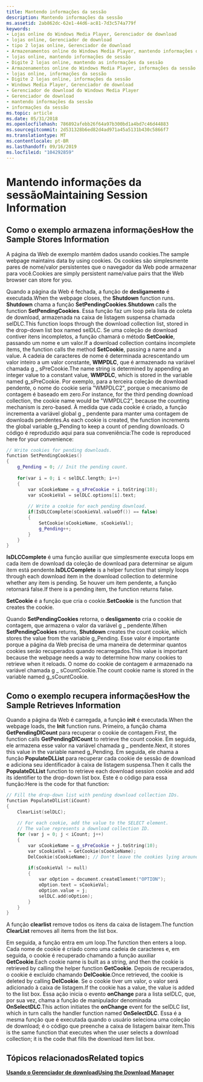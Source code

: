 ```yaml
---
title: Mantendo informações da sessão
description: Mantendo informações da sessão
ms.assetid: 2ab862dc-62e1-44d6-ac81-7d3c574a779f
keywords:
- Lojas online do Windows Media Player, Gerenciador de download
- lojas online, Gerenciador de download
- tipo 2 lojas online, Gerenciador de download
- Armazenamentos online do Windows Media Player, mantendo informações de sessão
- lojas online, mantendo informações de sessão
- Digite 2 lojas online, mantendo as informações da sessão
- Armazenamentos online do Windows Media Player, informações da sessão
- lojas online, informações da sessão
- Digite 2 lojas online, informações da sessão
- Windows Media Player, Gerenciador de download
- Gerenciador de download do Windows Media Player
- Gerenciador de download
- mantendo informações da sessão
- informações da sessão
ms.topic: article
ms.date: 05/31/2018
ms.openlocfilehash: 786892afebb26f64a97b300bd1a4bd7c46d44883
ms.sourcegitcommit: 2d531328b6ed82d4ad971a45a5131b430c5866f7
ms.translationtype: MT
ms.contentlocale: pt-BR
ms.lasthandoff: 09/16/2019
ms.locfileid: "104292859"
---
```

# <a name="maintaining-session-information"></a><span data-ttu-id="aa16e-117">Mantendo informações da sessão</span><span class="sxs-lookup"><span data-stu-id="aa16e-117">Maintaining Session Information</span></span>

## <a name="how-the-sample-stores-information"></a><span data-ttu-id="aa16e-118">Como o exemplo armazena informações</span><span class="sxs-lookup"><span data-stu-id="aa16e-118">How the Sample Stores Information</span></span>

<span data-ttu-id="aa16e-119">A página da Web de exemplo mantém dados usando cookies.</span><span class="sxs-lookup"><span data-stu-id="aa16e-119">The sample webpage maintains data by using cookies.</span></span> <span data-ttu-id="aa16e-120">Os cookies são simplesmente pares de nome/valor persistentes que o navegador da Web pode armazenar para você.</span><span class="sxs-lookup"><span data-stu-id="aa16e-120">Cookies are simply persistent name/value pairs that the Web browser can store for you.</span></span>

<span data-ttu-id="aa16e-121">Quando a página da Web é fechada, a função de **desligamento** é executada.</span><span class="sxs-lookup"><span data-stu-id="aa16e-121">When the webpage closes, the **Shutdown** function runs.</span></span> <span data-ttu-id="aa16e-122">**Shutdown** chama a função **SetPendingCookies**.</span><span class="sxs-lookup"><span data-stu-id="aa16e-122">**Shutdown** calls the function **SetPendingCookies**.</span></span> <span data-ttu-id="aa16e-123">Essa função faz um loop pela lista de coleta de download, armazenada na caixa de listagem suspensa chamada selDLC.</span><span class="sxs-lookup"><span data-stu-id="aa16e-123">This function loops through the download collection list, stored in the drop-down list box named selDLC.</span></span> <span data-ttu-id="aa16e-124">Se uma coleção de download contiver itens incompletos, a função chamará o método **SetCookie**, passando um nome e um valor.</span><span class="sxs-lookup"><span data-stu-id="aa16e-124">If a download collection contains incomplete items, the function calls the method **SetCookie**, passing a name and a value.</span></span> <span data-ttu-id="aa16e-125">A cadeia de caracteres de nome é determinada acrescentando um valor inteiro a um valor constante, **WMPDLC**, que é armazenado na variável chamada g \_ sPreCookie.</span><span class="sxs-lookup"><span data-stu-id="aa16e-125">The name string is determined by appending an integer value to a constant value, **WMPDLC**, which is stored in the variable named g\_sPreCookie.</span></span> <span data-ttu-id="aa16e-126">Por exemplo, para a terceira coleção de download pendente, o nome do cookie seria "WMPDLC2", porque o mecanismo de contagem é baseado em zero.</span><span class="sxs-lookup"><span data-stu-id="aa16e-126">For instance, for the third pending download collection, the cookie name would be "WMPDLC2", because the counting mechanism is zero-based.</span></span> <span data-ttu-id="aa16e-127">À medida que cada cookie é criado, a função incrementa a variável global g \_ pendente para manter uma contagem de downloads pendentes.</span><span class="sxs-lookup"><span data-stu-id="aa16e-127">As each cookie is created, the function increments the global variable g\_Pending to keep a count of pending downloads.</span></span> <span data-ttu-id="aa16e-128">O código é reproduzido aqui para sua conveniência:</span><span class="sxs-lookup"><span data-stu-id="aa16e-128">The code is reproduced here for your convenience:</span></span>


```C++
// Write cookies for pending downloads.
function SetPendingCookies()
{
    g_Pending = 0; // Init the pending count.
    
    for(var i = 0; i < selDLC.length; i++)
    {
        var sCookieName = g_sPreCookie + i.toString(10);
        var sCookieVal = selDLC.options[i].text;
    
        // Write a cookie for each pending download.    
        if(IsDLCComplete(sCookieVal.valueOf()) == false)
        {      
            SetCookie(sCookieName, sCookieVal);
            g_Pending++;
        }        
    }
}

```



<span data-ttu-id="aa16e-129">**IsDLCComplete** é uma função auxiliar que simplesmente executa loops em cada item de download da coleção de download para determinar se algum item está pendente.</span><span class="sxs-lookup"><span data-stu-id="aa16e-129">**IsDLCComplete** is a helper function that simply loops through each download item in the download collection to determine whether any item is pending.</span></span> <span data-ttu-id="aa16e-130">Se houver um item pendente, a função retornará false.</span><span class="sxs-lookup"><span data-stu-id="aa16e-130">If there is a pending item, the function returns false.</span></span>

<span data-ttu-id="aa16e-131">**SetCookie** é a função que cria o cookie.</span><span class="sxs-lookup"><span data-stu-id="aa16e-131">**SetCookie** is the function that creates the cookie.</span></span>

<span data-ttu-id="aa16e-132">Quando **SetPendingCookies** retorna, o **desligamento** cria o cookie de contagem, que armazena o valor da variável g \_ pendente.</span><span class="sxs-lookup"><span data-stu-id="aa16e-132">When **SetPendingCookies** returns, **Shutdown** creates the count cookie, which stores the value from the variable g\_Pending.</span></span> <span data-ttu-id="aa16e-133">Esse valor é importante porque a página da Web precisa de uma maneira de determinar quantos cookies serão recuperados quando recarregados.</span><span class="sxs-lookup"><span data-stu-id="aa16e-133">This value is important because the webpage needs a way to determine how many cookies to retrieve when it reloads.</span></span> <span data-ttu-id="aa16e-134">O nome do cookie de contagem é armazenado na variável chamada g \_ sCountCookie.</span><span class="sxs-lookup"><span data-stu-id="aa16e-134">The count cookie name is stored in the variable named g\_sCountCookie.</span></span>

## <a name="how-the-sample-retrieves-information"></a><span data-ttu-id="aa16e-135">Como o exemplo recupera informações</span><span class="sxs-lookup"><span data-stu-id="aa16e-135">How the Sample Retrieves Information</span></span>

<span data-ttu-id="aa16e-136">Quando a página da Web é carregada, a função **init** é executada.</span><span class="sxs-lookup"><span data-stu-id="aa16e-136">When the webpage loads, the **Init** function runs.</span></span> <span data-ttu-id="aa16e-137">Primeiro, a função chama **GetPendingDlCount** para recuperar o cookie de contagem.</span><span class="sxs-lookup"><span data-stu-id="aa16e-137">First, the function calls **GetPendingDlCount** to retrieve the count cookie.</span></span> <span data-ttu-id="aa16e-138">Em seguida, ele armazena esse valor na variável chamada g \_ pendente.</span><span class="sxs-lookup"><span data-stu-id="aa16e-138">Next, it stores this value in the variable named g\_Pending.</span></span> <span data-ttu-id="aa16e-139">Em seguida, ele chama a função **PopulateDLList** para recuperar cada cookie de sessão de download e adiciona seu identificador à caixa de listagem suspensa.</span><span class="sxs-lookup"><span data-stu-id="aa16e-139">Then it calls the **PopulateDLList** function to retrieve each download session cookie and add its identifier to the drop-down list box.</span></span> <span data-ttu-id="aa16e-140">Este é o código para essa função:</span><span class="sxs-lookup"><span data-stu-id="aa16e-140">Here is the code for that function:</span></span>


```C++
// Fill the drop-down list with pending download collection IDs.
function PopulateDlList(iCount)
{
    ClearList(selDLC);
     
    // For each cookie, add the value to the SELECT element.
    // The value represents a download collection ID.  
    for (var j = 0; j < iCount; j++)
    {
        var sCookieName = g_sPreCookie + j.toString(10);        
        var sCookieVal = GetCookie(sCookieName);
        DelCookie(sCookieName); // Don't leave the cookies lying around. 
  
        if(sCookieVal != null)
        {      
            var oOption = document.createElement("OPTION");
            oOption.text = sCookieVal;
            oOption.value = j;
            selDLC.add(oOption); 
        }          
    }
}

```



<span data-ttu-id="aa16e-141">A função **clearlist** remove todos os itens da caixa de listagem.</span><span class="sxs-lookup"><span data-stu-id="aa16e-141">The function **ClearList** removes all items from the list box.</span></span>

<span data-ttu-id="aa16e-142">Em seguida, a função entra em um loop.</span><span class="sxs-lookup"><span data-stu-id="aa16e-142">The function then enters a loop.</span></span> <span data-ttu-id="aa16e-143">Cada nome de cookie é criado como uma cadeia de caracteres e, em seguida, o cookie é recuperado chamando a função auxiliar **GetCookie**.</span><span class="sxs-lookup"><span data-stu-id="aa16e-143">Each cookie name is built as a string, and then the cookie is retrieved by calling the helper function **GetCookie**.</span></span> <span data-ttu-id="aa16e-144">Depois de recuperados, o cookie é excluído chamando **DelCookie**.</span><span class="sxs-lookup"><span data-stu-id="aa16e-144">Once retrieved, the cookie is deleted by calling **DelCookie**.</span></span> <span data-ttu-id="aa16e-145">Se o cookie tiver um valor, o valor será adicionado à caixa de listagem.</span><span class="sxs-lookup"><span data-stu-id="aa16e-145">If the cookie has a value, the value is added to the list box.</span></span> <span data-ttu-id="aa16e-146">Essa ação inicia o evento **onChange** para a lista selDLC, que, por sua vez, chama a função de manipulador denominada **OnSelectDLC**.</span><span class="sxs-lookup"><span data-stu-id="aa16e-146">This action initiates the **onChange** event for the selDLC list, which in turn calls the handler function named **OnSelectDLC**.</span></span> <span data-ttu-id="aa16e-147">Essa é a mesma função que é executada quando o usuário seleciona uma coleção de download; é o código que preenche a caixa de listagem baixar item.</span><span class="sxs-lookup"><span data-stu-id="aa16e-147">This is the same function that executes when the user selects a download collection; it is the code that fills the download item list box.</span></span>

## <a name="related-topics"></a><span data-ttu-id="aa16e-148">Tópicos relacionados</span><span class="sxs-lookup"><span data-stu-id="aa16e-148">Related topics</span></span>

<dl> <dt>

[<span data-ttu-id="aa16e-149">**Usando o Gerenciador de download**</span><span class="sxs-lookup"><span data-stu-id="aa16e-149">**Using the Download Manager**</span></span>](using-the-download-manager.md)
</dt> </dl>

 

 




